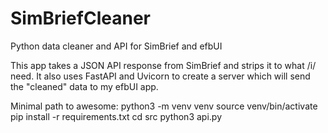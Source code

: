 # SimBriefCleaner
Python data cleaner and API for SimBrief and efbUI

This app takes a JSON API response from SimBrief and strips it to what /i/ need.
It also uses FastAPI and Uvicorn to create a server which will send the "cleaned" data to my efbUI app.

Minimal path to awesome:
python3 -m venv venv
source venv/bin/activate
pip install -r requirements.txt
cd src
python3 api.py